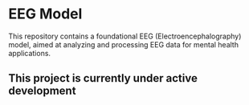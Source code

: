 # EEG Model

This repository contains a foundational EEG (Electroencephalography) model, aimed at analyzing and processing EEG data for mental health applications.

## This project is currently under active development
